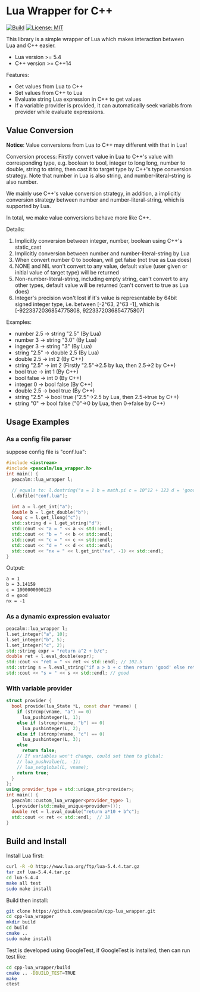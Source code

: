 # Lua Wrapper for C++

[![Build](https://github.com/peacalm/cpp-lua_wrapper/actions/workflows/ci.yml/badge.svg)](https://github.com/peacalm/cpp-lua_wrapper/actions)
[![License: MIT](https://img.shields.io/badge/License-MIT-blue.svg)](LICENSE)

This library is a simple wrapper of Lua which makes interaction between Lua and 
C++ easier.

* Lua version >= 5.4
* C++ version >= C++14

Features:
* Get values from Lua to C++
* Set values from C++ to Lua
* Evaluate string Lua expression in C++ to get values
* If a variable provider is provided, it can automatically seek variabls from 
provider while evaluate expressions.

## Value Conversion

**Notice**: Value conversions from Lua to C++ may different with that in Lua!

Conversion process: Firstly convert value in Lua to C++'s value with
corresponding type, e.g. boolean to bool, integer to long long, number to
double, string to string, then cast it to target type by C++'s type
conversion strategy. Note that number in Lua is also string, and
number-literal-string is also number.

We mainly use C++'s value conversion strategy, in addition, a implicitly
conversion strategy between number and number-literal-string, which is
supported by Lua.

In total, we make value conversions behave more like C++.

Details:
1. Implicitly conversion between integer, number, boolean using
   C++'s static_cast
2. Implicitly conversion between number and number-literal-string by Lua
3. When convert number 0 to boolean, will get false (not true as Lua does)
4. NONE and NIL won't convert to any value, default value (user given or
   initial value of target type) will be returned
5. Non-number-literal-string, including empty string, can't convert to any
   other types, default value will be returned (can't convert to true as 
   Lua does)
6. Integer's precision won't lost if it's value is representable by 64bit
   signed integer type, i.e. between [-2^63, 2^63 -1], which is
   [-9223372036854775808, 9223372036854775807]

Examples:
* number 2.5 -> string "2.5" (By Lua)
* number 3 -> string "3.0" (By Lua)
* ingeger 3 -> string "3" (By Lua)
* string "2.5" -> double 2.5 (By Lua)
* double 2.5 -> int 2 (By C++)
* string "2.5" -> int 2 (Firstly "2.5"->2.5 by lua, then 2.5->2 by C++)
* bool true -> int 1 (By C++)
* bool false -> int 0 (By C++)
* integer 0 -> bool false (By C++)
* double 2.5 -> bool true (By C++)
* string "2.5" -> bool true ("2.5"->2.5 by Lua, then 2.5->true by C++)
* string "0" -> bool false ("0"->0 by Lua, then 0->false by C++)


## Usage Examples

### As a config file parser
suppose config file is "conf.lua":
```C++
#include <iostream>
#include <peacalm/lua_wrapper.h>
int main() {
  peacalm::lua_wrapper l;

  // equals to: l.dostring("a = 1 b = math.pi c = 10^12 + 123 d = 'good'");
  l.dofile("conf.lua"); 

  int a = l.get_int("a");
  double b = l.get_double("b");
  long c = l.get_llong("c");
  std::string d = l.get_string("d");
  std::cout << "a = " << a << std::endl;
  std::cout << "b = " << b << std::endl;
  std::cout << "c = " << c << std::endl;
  std::cout << "d = " << d << std::endl;
  std::cout << "nx = " << l.get_int("nx", -1) << std::endl;
}
```
Output:
```txt
a = 1
b = 3.14159
c = 1000000000123
d = good
nx = -1
```

### As a dynamic expression evaluator
```C++
peacalm::lua_wrapper l;
l.set_integer("a", 10);
l.set_integer("b", 5);
l.set_integer("c", 2);
std::string expr = "return a^2 + b/c";
double ret = l.eval_double(expr);
std::cout << "ret = " << ret << std::endl; // 102.5
std::string s = l.eval_string("if a > b + c then return 'good' else return 'bad' end");
std::cout << "s = " << s << std::endl; // good
```

### With variable provider
```C++
struct provider {
  bool provide(lua_State *L, const char *vname) {
    if (strcmp(vname, "a") == 0)
      lua_pushinteger(L, 1);
    else if (strcmp(vname, "b") == 0)
      lua_pushinteger(L, 2);
    else if (strcmp(vname, "c") == 0)
      lua_pushinteger(L, 3);
    else
      return false;
    // If variables won't change, could set them to global:
    // lua_pushvalue(L, -1);
    // lua_setglobal(L, vname);
    return true;
  }
};
using provider_type = std::unique_ptr<provider>;
int main() {
  peacalm::custom_lua_wrapper<provider_type> l;
  l.provider(std::make_unique<provider>());
  double ret = l.eval_double("return a*10 + b^c");
  std::cout << ret << std::endl;  // 18
}
```

## Build and Install
Install Lua first:
```bash
curl -R -O http://www.lua.org/ftp/lua-5.4.4.tar.gz
tar zxf lua-5.4.4.tar.gz
cd lua-5.4.4
make all test
sudo make install
```

Build then install:
```bash
git clone https://github.com/peacalm/cpp-lua_wrapper.git
cd cpp-lua_wrapper
mkdir build
cd build
cmake .. 
sudo make install
```

Test is developed using GoogleTest, if GoogleTest is installed, then can run 
test like:
```bash
cd cpp-lua_wrapper/build
cmake .. -DBUILD_TEST=TRUE
make
ctest
```
